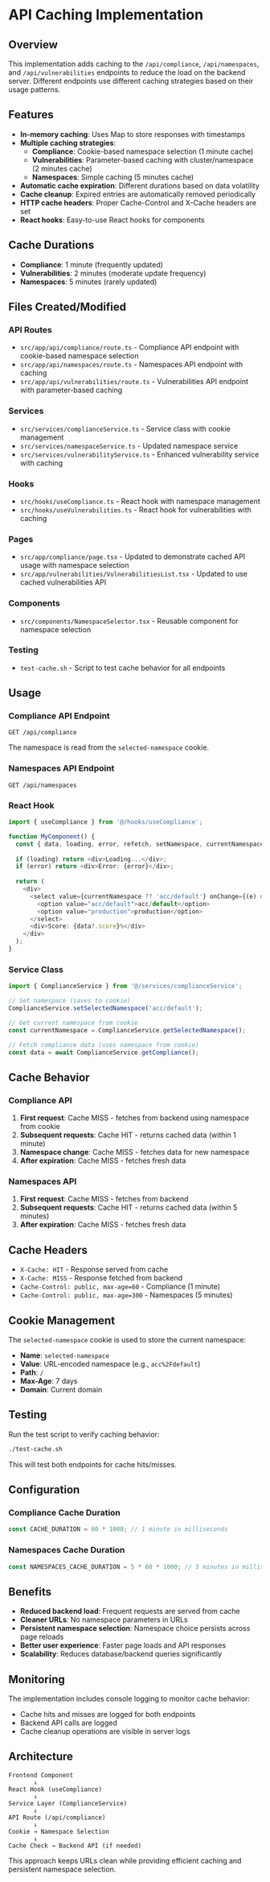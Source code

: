 # API Caching Implementation

## Overview
This implementation adds caching to the `/api/compliance`, `/api/namespaces`, and `/api/vulnerabilities` endpoints to reduce the load on the backend server. Different endpoints use different caching strategies based on their usage patterns.

## Features

- **In-memory caching**: Uses Map to store responses with timestamps
- **Multiple caching strategies**:
  - **Compliance**: Cookie-based namespace selection (1 minute cache)
  - **Vulnerabilities**: Parameter-based caching with cluster/namespace (2 minutes cache)
  - **Namespaces**: Simple caching (5 minutes cache)
- **Automatic cache expiration**: Different durations based on data volatility
- **Cache cleanup**: Expired entries are automatically removed periodically
- **HTTP cache headers**: Proper Cache-Control and X-Cache headers are set
- **React hooks**: Easy-to-use React hooks for components

## Cache Durations

- **Compliance**: 1 minute (frequently updated)
- **Vulnerabilities**: 2 minutes (moderate update frequency)
- **Namespaces**: 5 minutes (rarely updated)

## Files Created/Modified

### API Routes

- `src/app/api/compliance/route.ts` - Compliance API endpoint with cookie-based namespace selection
- `src/app/api/namespaces/route.ts` - Namespaces API endpoint with caching
- `src/app/api/vulnerabilities/route.ts` - Vulnerabilities API endpoint with parameter-based caching

### Services

- `src/services/complianceService.ts` - Service class with cookie management
- `src/services/namespaceService.ts` - Updated namespace service
- `src/services/vulnerabilityService.ts` - Enhanced vulnerability service with caching

### Hooks

- `src/hooks/useCompliance.ts` - React hook with namespace management
- `src/hooks/useVulnerabilities.ts` - React hook for vulnerabilities with caching

### Pages

- `src/app/compliance/page.tsx` - Updated to demonstrate cached API usage with namespace selection
- `src/app/vulnerabilities/VulnerabilitiesList.tsx` - Updated to use cached vulnerabilities API

### Components

- `src/components/NamespaceSelector.tsx` - Reusable component for namespace selection

### Testing

- `test-cache.sh` - Script to test cache behavior for all endpoints

## Usage

### Compliance API Endpoint
```
GET /api/compliance
```
The namespace is read from the `selected-namespace` cookie.

### Namespaces API Endpoint
```
GET /api/namespaces
```

### React Hook
```typescript
import { useCompliance } from '@/hooks/useCompliance';

function MyComponent() {
  const { data, loading, error, refetch, setNamespace, currentNamespace } = useCompliance();
  
  if (loading) return <div>Loading...</div>;
  if (error) return <div>Error: {error}</div>;
  
  return (
    <div>
      <select value={currentNamespace ?? 'acc/default'} onChange={(e) => setNamespace(e.target.value)}>
        <option value="acc/default">acc/default</option>
        <option value="production">production</option>
      </select>
      <div>Score: {data?.score}%</div>
    </div>
  );
}
```

### Service Class
```typescript
import { ComplianceService } from '@/services/complianceService';

// Set namespace (saves to cookie)
ComplianceService.setSelectedNamespace('acc/default');

// Get current namespace from cookie
const currentNamespace = ComplianceService.getSelectedNamespace();

// Fetch compliance data (uses namespace from cookie)
const data = await ComplianceService.getCompliance();
```

## Cache Behavior

### Compliance API
1. **First request**: Cache MISS - fetches from backend using namespace from cookie
2. **Subsequent requests**: Cache HIT - returns cached data (within 1 minute)
3. **Namespace change**: Cache MISS - fetches data for new namespace
4. **After expiration**: Cache MISS - fetches fresh data

### Namespaces API
1. **First request**: Cache MISS - fetches from backend
2. **Subsequent requests**: Cache HIT - returns cached data (within 5 minutes)
3. **After expiration**: Cache MISS - fetches fresh data

## Cache Headers

- `X-Cache: HIT` - Response served from cache
- `X-Cache: MISS` - Response fetched from backend
- `Cache-Control: public, max-age=60` - Compliance (1 minute)
- `Cache-Control: public, max-age=300` - Namespaces (5 minutes)

## Cookie Management

The `selected-namespace` cookie is used to store the current namespace:
- **Name**: `selected-namespace`
- **Value**: URL-encoded namespace (e.g., `acc%2Fdefault`)
- **Path**: `/`
- **Max-Age**: 7 days
- **Domain**: Current domain

## Testing

Run the test script to verify caching behavior:
```bash
./test-cache.sh
```

This will test both endpoints for cache hits/misses.

## Configuration

### Compliance Cache Duration
```typescript
const CACHE_DURATION = 60 * 1000; // 1 minute in milliseconds
```

### Namespaces Cache Duration
```typescript
const NAMESPACES_CACHE_DURATION = 5 * 60 * 1000; // 5 minutes in milliseconds
```

## Benefits

- **Reduced backend load**: Frequent requests are served from cache
- **Cleaner URLs**: No namespace parameters in URLs
- **Persistent namespace selection**: Namespace choice persists across page reloads
- **Better user experience**: Faster page loads and API responses
- **Scalability**: Reduces database/backend queries significantly

## Monitoring

The implementation includes console logging to monitor cache behavior:
- Cache hits and misses are logged for both endpoints
- Backend API calls are logged
- Cache cleanup operations are visible in server logs

## Architecture

```
Frontend Component
       ↓
React Hook (useCompliance)
       ↓
Service Layer (ComplianceService)
       ↓
API Route (/api/compliance)
       ↓
Cookie → Namespace Selection
       ↓
Cache Check → Backend API (if needed)
```

This approach keeps URLs clean while providing efficient caching and persistent namespace selection.
